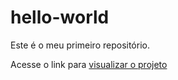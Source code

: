 # hello-world

Este é o meu primeiro repositório.

Acesse o link para [visualizar o projeto](https://guilherme-xd.github.io/hello-world/)
